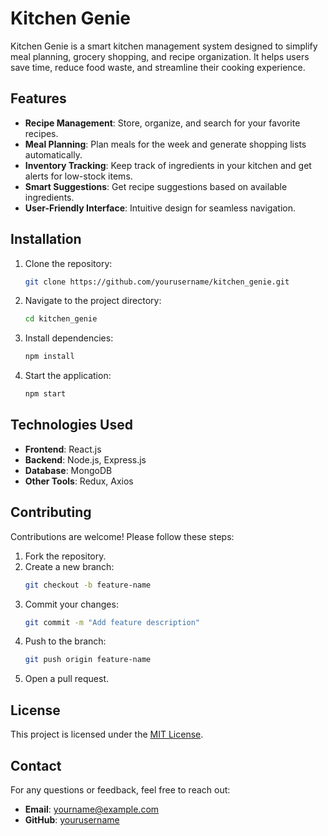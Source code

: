 # Kitchen Genie

Kitchen Genie is a smart kitchen management system designed to simplify meal planning, grocery shopping, and recipe organization. It helps users save time, reduce food waste, and streamline their cooking experience.

## Features

- **Recipe Management**: Store, organize, and search for your favorite recipes.
- **Meal Planning**: Plan meals for the week and generate shopping lists automatically.
- **Inventory Tracking**: Keep track of ingredients in your kitchen and get alerts for low-stock items.
- **Smart Suggestions**: Get recipe suggestions based on available ingredients.
- **User-Friendly Interface**: Intuitive design for seamless navigation.

## Installation

1. Clone the repository:
    ```bash
    git clone https://github.com/yourusername/kitchen_genie.git
    ```
2. Navigate to the project directory:
    ```bash
    cd kitchen_genie
    ```
3. Install dependencies:
    ```bash
    npm install
    ```
4. Start the application:
    ```bash
    npm start
    ```

## Technologies Used

- **Frontend**: React.js
- **Backend**: Node.js, Express.js
- **Database**: MongoDB
- **Other Tools**: Redux, Axios

## Contributing

Contributions are welcome! Please follow these steps:

1. Fork the repository.
2. Create a new branch:
    ```bash
    git checkout -b feature-name
    ```
3. Commit your changes:
    ```bash
    git commit -m "Add feature description"
    ```
4. Push to the branch:
    ```bash
    git push origin feature-name
    ```
5. Open a pull request.

## License

This project is licensed under the [MIT License](LICENSE).

## Contact

For any questions or feedback, feel free to reach out:

- **Email**: yourname@example.com
- **GitHub**: [yourusername](https://github.com/yourusername)
